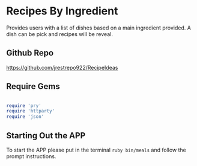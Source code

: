 # Recipes By Ingredient 

Provides users with a list of dishes based on a main ingredient provided. A dish can be pick and recipes will be reveal. 

## Github Repo 

https://github.com/jrestrepo922/RecipeIdeas

## Require Gems 

```ruby

require 'pry'
require 'httparty'
require 'json'

```

## Starting Out the APP 

To start the APP please put in the terminal ```ruby bin/meals``` and follow the prompt instructions. 









